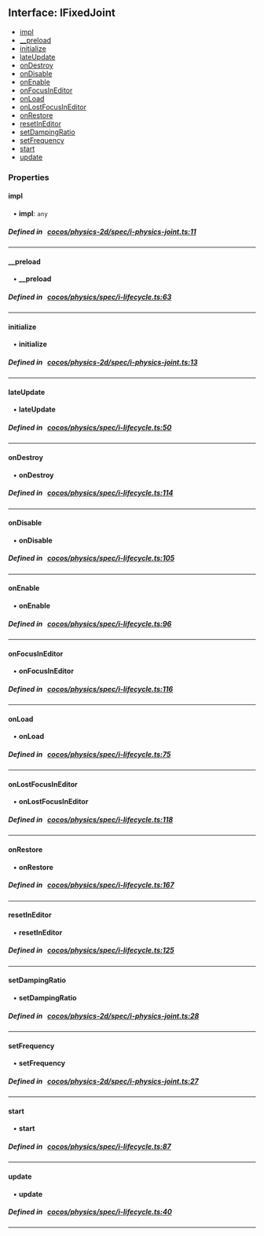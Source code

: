 ## Interface: IFixedJoint

- [impl](#impl)
- [__preload](#__preload)
- [initialize](#initialize)
- [lateUpdate](#lateUpdate)
- [onDestroy](#onDestroy)
- [onDisable](#onDisable)
- [onEnable](#onEnable)
- [onFocusInEditor](#onFocusInEditor)
- [onLoad](#onLoad)
- [onLostFocusInEditor](#onLostFocusInEditor)
- [onRestore](#onRestore)
- [resetInEditor](#resetInEditor)
- [setDampingRatio](#setDampingRatio)
- [setFrequency](#setFrequency)
- [start](#start)
- [update](#update)

### Properties

#### impl

<div style="margin-left: 10px;">


• **impl**: ``any``

</div>


##### Defined in &nbsp;   [cocos/physics-2d/spec/i-physics-joint.ts:11](https://github.com/cocos-creator/engine/blob/c7bf6b8a9/cocos/physics-2d/spec/i-physics-joint.ts#L11)&nbsp;

___
#### __preload

<div style="margin-left: 10px;">


• **__preload**

</div>


##### Defined in &nbsp;   [cocos/physics/spec/i-lifecycle.ts:63](https://github.com/cocos-creator/engine/blob/c7bf6b8a9/cocos/physics/spec/i-lifecycle.ts#L63)&nbsp;

___
#### initialize

<div style="margin-left: 10px;">


• **initialize**

</div>


##### Defined in &nbsp;   [cocos/physics-2d/spec/i-physics-joint.ts:13](https://github.com/cocos-creator/engine/blob/c7bf6b8a9/cocos/physics-2d/spec/i-physics-joint.ts#L13)&nbsp;

___
#### lateUpdate

<div style="margin-left: 10px;">


• **lateUpdate**

</div>


##### Defined in &nbsp;   [cocos/physics/spec/i-lifecycle.ts:50](https://github.com/cocos-creator/engine/blob/c7bf6b8a9/cocos/physics/spec/i-lifecycle.ts#L50)&nbsp;

___
#### onDestroy

<div style="margin-left: 10px;">


• **onDestroy**

</div>


##### Defined in &nbsp;   [cocos/physics/spec/i-lifecycle.ts:114](https://github.com/cocos-creator/engine/blob/c7bf6b8a9/cocos/physics/spec/i-lifecycle.ts#L114)&nbsp;

___
#### onDisable

<div style="margin-left: 10px;">


• **onDisable**

</div>


##### Defined in &nbsp;   [cocos/physics/spec/i-lifecycle.ts:105](https://github.com/cocos-creator/engine/blob/c7bf6b8a9/cocos/physics/spec/i-lifecycle.ts#L105)&nbsp;

___
#### onEnable

<div style="margin-left: 10px;">


• **onEnable**

</div>


##### Defined in &nbsp;   [cocos/physics/spec/i-lifecycle.ts:96](https://github.com/cocos-creator/engine/blob/c7bf6b8a9/cocos/physics/spec/i-lifecycle.ts#L96)&nbsp;

___
#### onFocusInEditor

<div style="margin-left: 10px;">


• **onFocusInEditor**

</div>


##### Defined in &nbsp;   [cocos/physics/spec/i-lifecycle.ts:116](https://github.com/cocos-creator/engine/blob/c7bf6b8a9/cocos/physics/spec/i-lifecycle.ts#L116)&nbsp;

___
#### onLoad

<div style="margin-left: 10px;">


• **onLoad**

</div>


##### Defined in &nbsp;   [cocos/physics/spec/i-lifecycle.ts:75](https://github.com/cocos-creator/engine/blob/c7bf6b8a9/cocos/physics/spec/i-lifecycle.ts#L75)&nbsp;

___
#### onLostFocusInEditor

<div style="margin-left: 10px;">


• **onLostFocusInEditor**

</div>


##### Defined in &nbsp;   [cocos/physics/spec/i-lifecycle.ts:118](https://github.com/cocos-creator/engine/blob/c7bf6b8a9/cocos/physics/spec/i-lifecycle.ts#L118)&nbsp;

___
#### onRestore

<div style="margin-left: 10px;">


• **onRestore**

</div>


##### Defined in &nbsp;   [cocos/physics/spec/i-lifecycle.ts:167](https://github.com/cocos-creator/engine/blob/c7bf6b8a9/cocos/physics/spec/i-lifecycle.ts#L167)&nbsp;

___
#### resetInEditor

<div style="margin-left: 10px;">


• **resetInEditor**

</div>


##### Defined in &nbsp;   [cocos/physics/spec/i-lifecycle.ts:125](https://github.com/cocos-creator/engine/blob/c7bf6b8a9/cocos/physics/spec/i-lifecycle.ts#L125)&nbsp;

___
#### setDampingRatio

<div style="margin-left: 10px;">


• **setDampingRatio**

</div>


##### Defined in &nbsp;   [cocos/physics-2d/spec/i-physics-joint.ts:28](https://github.com/cocos-creator/engine/blob/c7bf6b8a9/cocos/physics-2d/spec/i-physics-joint.ts#L28)&nbsp;

___
#### setFrequency

<div style="margin-left: 10px;">


• **setFrequency**

</div>


##### Defined in &nbsp;   [cocos/physics-2d/spec/i-physics-joint.ts:27](https://github.com/cocos-creator/engine/blob/c7bf6b8a9/cocos/physics-2d/spec/i-physics-joint.ts#L27)&nbsp;

___
#### start

<div style="margin-left: 10px;">


• **start**

</div>


##### Defined in &nbsp;   [cocos/physics/spec/i-lifecycle.ts:87](https://github.com/cocos-creator/engine/blob/c7bf6b8a9/cocos/physics/spec/i-lifecycle.ts#L87)&nbsp;

___
#### update

<div style="margin-left: 10px;">


• **update**

</div>


##### Defined in &nbsp;   [cocos/physics/spec/i-lifecycle.ts:40](https://github.com/cocos-creator/engine/blob/c7bf6b8a9/cocos/physics/spec/i-lifecycle.ts#L40)&nbsp;

___

